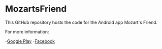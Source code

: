 MozartsFriend
=============

This GitHub repository hosts the code for the Android app Mozart's Friend.

For more information:

-[Google Play](https://play.google.com/store/apps/details?id=com.jameschin.android.mozartsfriend)
-[Facebook](https://www.facebook.com/MozartsFriend)
